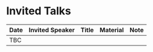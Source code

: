 # Invited Talks


| Date | Invited Speaker | Title | Material | Note |
| --- | ---- | ---- | ---- | ---- |
| TBC | | | | | 
